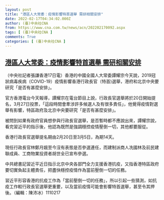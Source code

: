 ```yaml
---
layout: post
title: "港區人大常委：疫情影響特首選舉 需研相關安排"
date: 2022-02-17T04:34:02.000Z
author: (臺)中央社CNA
from: https://www.cna.com.tw/news/acn/202202170092.aspx
tags: [ (臺)中央社CNA ]
comments: True
categories: [ (臺)中央社CNA ]
---
```

<!--1645072442000-->
[港區人大常委：疫情影響特首選舉 需研相關安排](https://www.cna.com.tw/news/acn/202202170092.aspx)
------

<div>
<div></div><div><p>（中央社記者張謙香港17日電）香港的中國全國人大常委譚耀宗今天說，2019冠狀病毒疾病（COVID-19）疫情影響香港行政長官（特首)選舉，港府和北京中央要研究「是否有甚麼安排」。</p><p>官方香港電台今天報導，譚耀宗在電台節目上說，行政長官選舉將於20日開始提名，3月27日投票，「這段時間會牽涉許多候選人及有很多責任」，他覺得疫情對選舉有影響，特區政府及北京中央要研究「是否有甚麼安排」。</p><p>被問到如果有政府官員想參與行政長官選舉，是否暫時都不應說出來，譚耀宗說，看完習近平的指示後，他認為既然是強調穩控疫情壓倒一切，其他都要服從。</p><p>香港行政長官選舉提名期由2月20日至3月5日，為期14天。</p><p>現任行政長官林鄭月娥至今沒有表態是否參選連任，而建制派商人冼國林及前民建聯成員、工商物業投資者胡世全已宣布參選。</p><p>中共總書記習近平近日指示北京中央各部門全力支援香港抗疫，又指香港特區政府要切實負起主體責任，把盡快穩控疫情作為當前壓倒一切的任務。</p><p>習近平形容香港的抗疫工作為「當前壓倒一切的任務」，所以引起一些猜測，如抗疫工作較行政長官選舉更重要，以及當前疫情可能會影響特首選舉，甚至令其押後。（編輯：陳沛冰）1110217</p></div>
</div>
